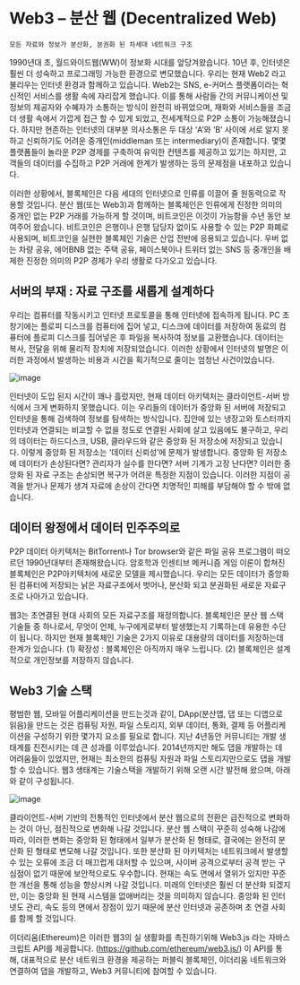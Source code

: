 
# Web3 – 분산 웹 (Decentralized Web)

```
모든 자료와 정보가 분산화, 분권화 된 차세대 네트워크 구조
```

1990년대 초,  월드와이드웹(WW)이 정보화 시대를 앞당겨왔습니다. 10년 후, 인터넷은 훨씬 더 성숙하고 프로그래밍 가능한 환경으로 변모했습니다. 우리는 현재 Web2 라고 불리우는 인터넷 환경과 함께하고 있습니다. Web2는 SNS, e-커머스 플랫폼이라는 혁신적인 서비스를 생활 속에 자리잡게 했습니다. 이를 통해 사람들 간의 커뮤니케이션 및 정보의 제공자와 수혜자가 소통하는 방식이 완전히 바뀌었으며, 재화와 서비스들을 조금 더 생활 속에서 가깝게 접근 할 수 있게 되었고, 전세계적으로 P2P 소통이 가능해졌습니다. 하지만 현존하는 인터넷의 대부분 의사소통은 두 대상 ‘A’와 ‘B’ 사이에 서로 알지 못하고 신뢰하기도 어려운 중개인(middleman 또는 intermediary)이 존재합니다. 몇몇 플랫폼들이 놀라운 P2P 경제를 구축하여 유익한 컨텐츠를 제공하고 있기는 하지만, 고객들의 데이터를 수집하고 P2P 거래에 한계가 발생하는 등의 문제점을 내포하고 있습니다.

 

이러한 상황에서, 블록체인은 다음 세대의 인터넷으로 인류를 이끌어 줄 원동력으로 작용할 것입니다. 분산 웹(또는 Web3)과 함께하는 블록체인은 인류에게 진정한 의미의 중개인 없는 P2P 거래를 가능하게 할 것이며, 비트코인은 이것이 가능함을 수년 동안 보여주어 왔습니다. 비트코인은 은행이나 은행 담당자 없이도 사용할 수 있는 P2P 화폐로 사용되며, 비트코인을 실현한 블록체인 기술은 산업 전반에 응용되고 있습니다. 우버 없는 차량 공유, 에어BNB 없는 주택 공유, 페이스북이나 트위터 없는 SNS 등 중개인을 배제한 진정한 의미의 P2P 경제가 우리 생활로 다가오고 있습니다.

## 서버의 부재 : 자료 구조를 새롭게 설계하다

우리는 컴퓨터를 작동시키고 인터넷 프로토콜을 통해 인터넷에 접속하게 됩니다. PC 초창기에는 플로피 디스크를 컴퓨터에 집어 넣고, 디스크에 데이터를 저장하여 동료의 컴퓨터에 플로피 디스크를 집어넣은 후 파일을 복사하여 정보를 교환했습니다. 데이터는 복사, 전달을 위해 물리적 장치에 저장되었습니다. 이러한 상황에서 인터넷의 발명은 이러한 과정에서 발생하는 비용과 시간을 획기적으로 줄이는 엄청난 사건이었습니다.

![image](https://user-images.githubusercontent.com/75053256/147637481-2360a1a3-126a-48be-9a0c-58f4985ec4f6.png)


 

인터넷이 도입 된지 시간이 꽤나 흘렀지만, 현재 데이터 아키텍처는 클라이언트-서버 방식에서 크게 변화하지 못했습니다. 이는 우리들의 데이터가 중앙화 된 서버에 저장되고 인터넷을 통해 검색하여 정보를 탐색하는 방식입니다. 집안에 있는 냉장고와 토스터까지 인터넷과 연결되는 비교할 수 없을 정도로 연결된 사회에 살고 있음에도 불구하고, 우리의 데이터는 하드디스크, USB, 클라우드와 같은 중앙화 된 저장소에 저장되고 있습니다. 이렇게 중앙화 된 저장소는 ‘데이터 신뢰성’에 문제가 발생합니다. 중앙화 된 저장소에 데이터가 손상된다면? 관리자가 실수를 한다면? 서버 기계가 고장 난다면? 이러한 중앙화 된 자료 구조는 손상되면 복구가 어려운 특정한 지점이 있습니다. 이러한 지점이 공격을 받거나 문제가 생겨 자료에 손상이 간다면 치명적인 피해를 부담해야 할 수 밖에 없습니다.


## 데이터 왕정에서 데이터 민주주의로

P2P 데이터 아키텍처는 BitTorrent나 Tor browser와 같은 파일 공유 프로그램이 떠오르던 1990년대부터 존재해왔습니다. 암호학과 인센티브 메커니즘 게임 이론이 합쳐진 블록체인은 P2P아키텍처에 새로운 모델을 제시했습니다. 우리는 모든 데이터가 중앙화 된 컴퓨터에 저장되는 낡은 자료구조에서 벗어나, 분산화 되고 분권화된 새로운 자료구조로 나아가고 있습니다.

웹3는 초연결된 현대 사회의 모든 자료구조를 재정의합니다. 블록체인은 분산 웹 스택 기술들 중 하나로서, 무엇이 언제, 누구에게로부터 발생했는지 기록하는데 유용한 수단이 됩니다. 하지만 현재 블록체인 기술은 2가지 이유로 대용량의 데이터를 저장하는데 한계가 있습니다. (1) 확장성 : 블록체인은 아직까지 매우 느립니다. (2) 블록체인은 설계적으로 개인정보를 저장하지 않습니다.

## Web3 기술 스택

평범한 웹, 모바일 어플리케이션을 만드는것과 같이, DApp(분산앱, 댑 또는 디앱으로 읽음)을 만드는 것은 컴퓨팅 자원, 파일 스토리지, 외부 데이터, 통화, 결제 등 어플리케이션을 구성하기 위한 몇가지 요소를 필요로 합니다. 지난 4년동안 커뮤니티는 개발 생태계를 진전시키는 데 큰 성과를 이루었습니다. 2014년까지만 해도 댑을 개발하는 데 어려움들이 있었지만, 현재는 최소한의 컴퓨팅 자원과 파일 스토리지만으로도 댑을 개발할 수 있습니다. 웹3 생태계는 기술스택을 개발하기 위해 오랜 시간 발전해 왔으며, 아래와 같이 구성됩니다. 

![image](https://user-images.githubusercontent.com/75053256/147637557-c3486d35-3e3c-42f6-a544-577c5f28e7da.png)


클라이언트-서버 기반의 전통적인 인터넷에서 분산 웹으로의 전환은 급진적으로 변화하는 것이 아닌, 점진적으로 변화해 나갈 것입니다. 분산 웹 스택이 꾸준히 성숙해 나감에 따라, 이러한 변화는 중앙화 된 형태에서 일부가 분산화 된 형태로, 결국에는 완전히 분산화 된 형태로 변모해 나갈 것입니다. 또한 분산화 된 아키텍처는 네트워크에서 발생할 수 있는 오류에 조금 더 매끄럽게 대처할 수 있으며, 사이버 공격으로부터 공격 받는 구심점이 없기 때문에 보안적으로도 우수합니다. 현재는 속도 면에서 열위가 있지만 꾸준한 개선을 통해 성능을 향상시켜 나갈 것입니다. 미래의 인터넷은 훨씬 더 분산화 되겠지만, 이는 중앙화 된 현재 시스템을 없애버리는 것을 의미하지 않습니다. 중앙화 된 인터넷도 관리, 속도 등의 면에서 장점이 있기 때문에 분산 인터넷과 공존하며 초 연결 사회를 함께 할 것입니다. 

 

이더리움(Ethereum)은 이러한 웹3의 실 생활화를 촉진하기위해 Web3.js 라는 자바스크립트 API를 제공합니다. (https://github.com/ethereum/web3.js/) 이 API를 통해, 대표적으로 분산 네트워크 환경을 제공하는  퍼블릭 블록체인, 이더리움 네트워크와 연결하여 댑을 개발하고, Web3 커뮤니티에 참여할 수 있습니다.

<!-- 2021.12.29 -->